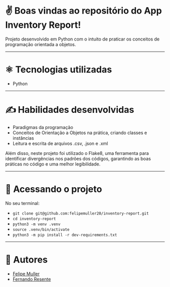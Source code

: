 # ✌️ Boas vindas ao repositório do App Inventory Report!

Projeto desenvolvido em Python com o intuito de praticar os conceitos de programação orientada a objetos.

---

# ⚛️ Tecnologias utilizadas

- Python

---

# ✍️ Habilidades desenvolvidas

- Paradigmas da programação
- Conceitos de Orientação a Objetos na prática, criando classes e instâncias
- Leitura e escrita de arquivos .csv, .json e .xml

Além disso, neste projeto foi utilizado o Flake8, uma ferramenta para identificar divergências nos padrões dos códigos, garantindo as boas práticas no código e uma melhor legibilidade.

---

# 👀 Acessando o projeto

No seu terminal:

- `git clone git@github.com:felipemuller20/inventory-report.git`
- `cd inventory-report`
- `python3 -m venv .venv`
- `source .venv/bin/activate`
- `python3 -m pip install -r dev-requirements.txt`

---

# 👥 Autores
- [Felipe Muller](https://github.com/felipemuller20)
- [Fernando Resente](https://github.com/fcbresende)

